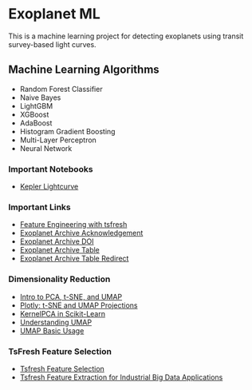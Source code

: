 
<html lang="en">
<head>
    <meta charset="UTF-8">
    <meta name="viewport" content="width=device-width, initial-scale=1.0">
    <title>Exoplanet ML Project</title>
</head>
<body>
    <h1>Exoplanet ML</h1>
    <p>This is a machine learning project for detecting exoplanets using transit survey-based light curves.</p>

  <h2>Machine Learning Algorithms</h2>
    <ul>
        <li>Random Forest Classifier</li>
        <li>Naive Bayes</li>
        <li>LightGBM</li>
        <li>XGBoost</li>
        <li>AdaBoost</li>
        <li>Histogram Gradient Boosting</li>
        <li>Multi-Layer Perceptron</li>
        <li>Neural Network</li>
    </ul>

  <h3>Important Notebooks</h3>
    <ul>
        <li><a href="https://spacetelescope.github.io/notebooks/notebooks/MAST/Kepler/Kepler_Lightcurve/kepler_lightcurve.html" target="_blank" rel="noopener noreferrer">Kepler Lightcurve</a></li>
    </ul>

  <h3>Important Links</h3>
    <ul>
        <li><a href="https://www.rasgoml.com/feature-engineering-tutorials/how-to-create-time-series-features-with-tsfresh" target="_blank" rel="noopener noreferrer">Feature Engineering with tsfresh</a></li>
        <li><a href="https://exoplanetarchive.ipac.caltech.edu/docs/acknowledge.html" target="_blank" rel="noopener noreferrer">Exoplanet Archive Acknowledgement</a></li>
        <li><a href="https://exoplanetarchive.ipac.caltech.edu/docs/doi.html" target="_blank" rel="noopener noreferrer">Exoplanet Archive DOI</a></li>
        <li><a href="https://exoplanetarchive.ipac.caltech.edu/cgi-bin/TblView/nph-tblView?app=ExoTbls&config=kep_conf_names" target="_blank" rel="noopener noreferrer">Exoplanet Archive Table</a></li>
        <li><a href="https://exoplanetarchive.ipac.caltech.edu/docs/table-redirect.html" target="_blank" rel="noopener noreferrer">Exoplanet Archive Table Redirect</a></li>
    </ul>

  <h3>Dimensionality Reduction</h3>
    <ul>
        <li><a href="https://www.kaggle.com/code/samuelcortinhas/intro-to-pca-t-sne-umap" target="_blank" rel="noopener noreferrer">Intro to PCA, t-SNE, and UMAP</a></li>
        <li><a href="https://plotly.com/python/t-sne-and-umap-projections/" target="_blank" rel="noopener noreferrer">Plotly: t-SNE and UMAP Projections</a></li>
        <li><a href="https://scikit-learn.org/stable/modules/generated/sklearn.decomposition.KernelPCA.html" target="_blank" rel="noopener noreferrer">KernelPCA in Scikit-Learn</a></li>
        <li><a href="https://pair-code.github.io/understanding-umap/" target="_blank" rel="noopener noreferrer">Understanding UMAP</a></li>
        <li><a href="https://umap-learn.readthedocs.io/en/latest/basic_usage.html" target="_blank" rel="noopener noreferrer">UMAP Basic Usage</a></li>
    </ul>

  <h3>TsFresh Feature Selection</h3>
    <ul>
        <li><a href="https://tsfresh.readthedocs.io/en/latest/api/tsfresh.feature_selection.html" target="_blank" rel="noopener noreferrer">Tsfresh Feature Selection</a></li>
        <li><a href="https://blog.mindmetawithminesh.com/tsfresh-feature-extraction-by-distributed-and-parallel-means-for-industrial-big-data-applications-d84e97047024" target="_blank" rel="noopener noreferrer">Tsfresh Feature Extraction for Industrial Big Data Applications</a></li>
    </ul>
</body>
</html>
